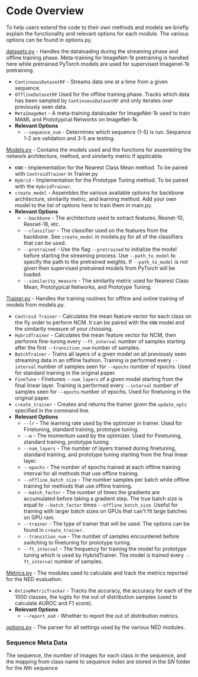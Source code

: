 # Code Overview
To help users extend the code to their own methods and models we briefly explain the functionality and relevant options for each module. The various options can be found in options.py.

[datasets.py](datasets.py) - Handles the dataloading during the streaming phase and offline training phase. Meta-training for ImageNet-1k pretraining is handled here while pretrained PyTorch models are used for supervised Imagenet-1k pretraining.
* `ContinuousDatasetRF` -  Streams data one at a time from a given sequence.
* `OfflineDatasetRF` Used for the offline training phase. Tracks which data has been sampled by `ContinuousDatasetRF` and only iterates over previously seen data.
* `MetaImageNet` - A meta-training dataloader for ImageNet-1k used to train MAML and Prototypical Networks on ImageNet-1k.
* **Relevant Options**
  * `--sequence_num` - Determines which sequence (1-5) is run. Sequence 1-2 are validation and 3-5 are testing. 
  
[Models.py](Models.py) - Contains the models used and the functions for assembling the network architecture, method, and similarity metric if applicable. 
* `KNN` - Implementation for the Nearest Class Mean method. To be paired with `CentroidTrainer` in Trainer.py
* `Hybrid` - Implementation for the Prototype Tuning method. To be paired with the `HybridTrainer`.
* `create_model` - Assembles the various available options for backbone architecture, similarity metric, and learning method. Add your own model to the list of options here to train them in main.py.
* **Relevant Options**
  * `--backbone` - The architecture used to extract features. Resnet-10, Resnet-18, etc.
  * `--classifier` - The classifier used on the features from the backbone. See `create_model` in models.py for all of the classifiers that can be used. 
  * `--pretrained` - Use the flag `--pretrained` to initialize the model before starting the streaming process. Use `--path_to_model` to specify the path to the pretrained weights. If `--path_to_model` is not given then supervised pretrained models from PyTorch will be loaded. 
  * `--similarity_measure` - The similarity metric used for Nearest Class Mean, Prototypical Networks, and Prototype Tuning. 

[Trainer.py](../Trainer.py) - Handles the training routines for offline and online training of models from models.py. 
*   `Centroid Trainer` - Calculates the mean feature vector for each class on the fly order to perform NCM. It can be paired with the `KNN` model and the similarity measure of your choosing. 
*  `HybridTrainer` - Calculates the mean feature vector for NCM, then performs fine-tuning every `--ft_interval` number of samples starting after the first `--transition_num` number of samples. 
* `BatchTrainer` - Trains all layers of a given model on all previously seen streaming data in an offline fashion. Training is performed every `--interval` number of samples seen for `--epochs` number of epochs. Used for standard training in the original paper. 
* `FineTune` - Finetunes `--num_layers` of a given model starting from the final linear layer. Training is performed every `--interval` number of samples seen for `--epochs` number of epochs. Used for finetuning in the original paper.
* `create_trainer` - Creates and returns the trainer given the `update_opts` specified in the command line. 
* **Relevant Options**
  * `--lr` - The learning rate used by the optimizer in trainer. Used for Finetuning, standard training, prototype tuning.  
  * `--m` - The momentum used by the optimizer. Used for Finetuning, standard training, prototype tuning.
  * `--num_layers` - The number of layers trained during finetuning, standard training, and prototype tuning starting from the final linear layer. 
  * `--epochs` - The number of epochs trained at each offline training interval for all methods that use offline training. 
  * `--offline_batch_size` - The number samples per batch while offline training for methods that use offline training.
  * `--batch_factor` - The number of times the gradients are accumulated before taking a gradient step. The true batch size is equal to `--batch_factor` times `--offline_batch_size`. Useful for training with larger batch sizes on GPUs that can't fit large batches on GPU ram. 
  * `--trainer` - The type of trainer that will be used. The options can be found in `create_trainer`.
  * `--transition_num` - The number of samples encountered before switching to finetuning for prototype tuning. 
  * `--ft_interval` - The frequency for training the model for prototype tuning which is used by HybridTrainer. The model is trained every `--ft_interval` number of samples.

[Metrics.py](../Metrics.py) - The modules used to calculate and track the metrics reported for the NED evaluation. 
* `OnlineMetricTracker` - Tracks the accuracy, the accuracy for each of the 1000 classes, the logits for the out of distribution samples (used to calculate AUROC and F1 score). 
* **Relevant Options**
    * `--report_ood` - Whether to report the out of distribution metrics.
    
[options.py](../options.py) - The parser for all settings used by the various NED modules. 
### Sequence Meta Data 
The sequence, the number of images for each class in the sequence, and the mapping from class name to sequence index are stored in the S*N* folder for the *N*th sequence
